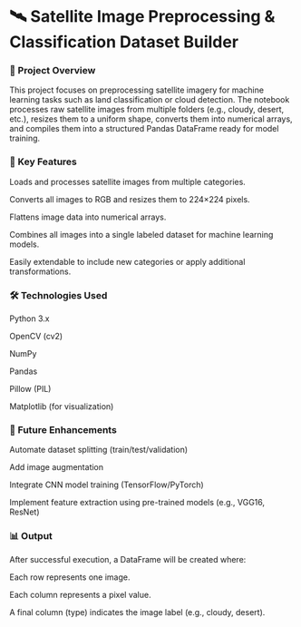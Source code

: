 # 🛰️ Satellite Image Preprocessing & Classification Dataset Builder
### 📘 Project Overview

This project focuses on preprocessing satellite imagery for machine learning tasks such as land classification or cloud detection.
The notebook processes raw satellite images from multiple folders (e.g., cloudy, desert, etc.), resizes them to a uniform shape, converts them into numerical arrays, and compiles them into a structured Pandas DataFrame ready for model training.

### 🧩 Key Features

Loads and processes satellite images from multiple categories.

Converts all images to RGB and resizes them to 224×224 pixels.

Flattens image data into numerical arrays.

Combines all images into a single labeled dataset for machine learning models.

Easily extendable to include new categories or apply additional transformations.

### 🛠️ Technologies Used

Python 3.x

OpenCV (cv2)

NumPy

Pandas

Pillow (PIL)

Matplotlib (for visualization)

### 🔮 Future Enhancements

Automate dataset splitting (train/test/validation)

Add image augmentation

Integrate CNN model training (TensorFlow/PyTorch)

Implement feature extraction using pre-trained models (e.g., VGG16, ResNet)

### 📊 Output

After successful execution, a DataFrame will be created where:

Each row represents one image.

Each column represents a pixel value.

A final column (type) indicates the image label (e.g., cloudy, desert).
